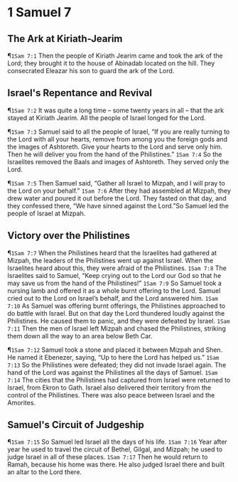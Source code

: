 # 1 Samuel 7

## The Ark at Kiriath-Jearim
¶`1Sam 7:1` Then the people of Kiriath Jearim came and took the ark of the Lord; they brought it to the house of Abinadab located on the hill. They consecrated Eleazar his son to guard the ark of the Lord.

## Israel's Repentance and Revival
¶`1Sam 7:2` It was quite a long time – some twenty years in all – that the ark stayed at Kiriath Jearim. All the people of Israel longed for the Lord.

¶`1Sam 7:3` Samuel said to all the people of Israel, “If you are really turning to the Lord with all your hearts, remove from among you the foreign gods and the images of Ashtoreth. Give your hearts to the Lord and serve only him. Then he will deliver you from the hand of the Philistines.”
`1Sam 7:4` So the Israelites removed the Baals and images of Ashtoreth. They served only the Lord.

¶`1Sam 7:5` Then Samuel said, “Gather all Israel to Mizpah, and I will pray to the Lord on your behalf.”
`1Sam 7:6` After they had assembled at Mizpah, they drew water and poured it out before the Lord. They fasted on that day, and they confessed there, “We have sinned against the Lord.”So Samuel led the people of Israel at Mizpah.

## Victory over the Philistines
¶`1Sam 7:7` When the Philistines heard that the Israelites had gathered at Mizpah, the leaders of the Philistines went up against Israel. When the Israelites heard about this, they were afraid of the Philistines.
`1Sam 7:8` The Israelites said to Samuel, “Keep crying out to the Lord our God so that he may save us from the hand of the Philistines!”
`1Sam 7:9` So Samuel took a nursing lamb and offered it as a whole burnt offering to the Lord. Samuel cried out to the Lord on Israel’s behalf, and the Lord answered him.
`1Sam 7:10` As Samuel was offering burnt offerings, the Philistines approached to do battle with Israel. But on that day the Lord thundered loudly against the Philistines. He caused them to panic, and they were defeated by Israel.
`1Sam 7:11` Then the men of Israel left Mizpah and chased the Philistines, striking them down all the way to an area below Beth Car.

¶`1Sam 7:12` Samuel took a stone and placed it between Mizpah and Shen. He named it Ebenezer, saying, “Up to here the Lord has helped us.”
`1Sam 7:13` So the Philistines were defeated; they did not invade Israel again. The hand of the Lord was against the Philistines all the days of Samuel.
`1Sam 7:14` The cities that the Philistines had captured from Israel were returned to Israel, from Ekron to Gath. Israel also delivered their territory from the control of the Philistines. There was also peace between Israel and the Amorites.

## Samuel's Circuit of Judgeship
¶`1Sam 7:15` So Samuel led Israel all the days of his life.
`1Sam 7:16` Year after year he used to travel the circuit of Bethel, Gilgal, and Mizpah; he used to judge Israel in all of these places.
`1Sam 7:17` Then he would return to Ramah, because his home was there. He also judged Israel there and built an altar to the Lord there.
